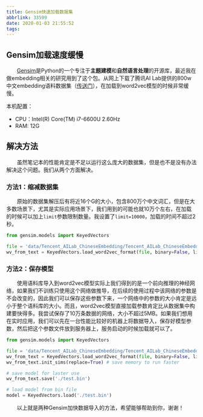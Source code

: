 ```yaml
---
title: Gensim快速加载数据集
abbrlink: 33599
date: 2020-01-03 21:55:52
tags:
---
```


## Gensim加载速度缓慢

&emsp;&emsp;[Gensim](https://radimrehurek.com/gensim/)是Python的一个专注于**主题建模**和**自然语言处理**的开源库，最近我在做embedding相关的研究用到了这个包。从网上下载了腾讯AI Lab提供的800w中文embedding语料数据集（[传送门](https://ai.tencent.com/ailab/nlp/embedding.html)），在加载到word2vec模型的时候非常缓慢。

<!-- more -->

本机配置：

+ CPU：Intel(R) Core(TM) i7-6600U 2.60Hz
+ RAM: 12G

## 解决方法

&emsp;&emsp;虽然笔记本的性能肯定是不足以运行这么庞大的数据集，但是也不是没有办法解决这个问题。我们从两个方面解决。

### 方法1：缩减数据集

&emsp;&emsp;原始的数据集解压后有将近16个G的大小，包含800万个中文词汇，但是在大多数场景下，尤其是实际应用场景下，我们用到的可能也就10万个左右，在加载的时候可以加上`limit`参数限制数量。我设置了`limit=10000`，加载的时间不超过2秒。

```python
from gensim.models import KeyedVectors

file = 'data/Tencent_AILab_ChineseEmbedding/Tencent_AILab_ChineseEmbedding.txt'
wv_from_text = KeyedVectors.load_word2vec_format(file, binary=False, limit=100000)
```

### 方法2：保存模型

&emsp;&emsp;使用语料库导入到word2vec模型实际上我们得到的是一个前向推理的神经网络，如果我们不训练只使用这个网络做推导，在后续的使用过程中该网络的参数是不会改变的，因此我们可以保存这些参数下来，一个网络中的参数的大小肯定是远小于整个语料库的大小。而且，word2vec模型直接加载参数肯定比从数据集中构建要快得多。我尝试保存了10万条数据的网络，大小不超过5MB。如果我们想用在实时应用，我们可以先在一台性能比较好的机器上将数据导入，保存好模型参数，然后把这个参数文件放到服务器上，服务启动的时候加载就可以了。

```python
from gensim.models import KeyedVectors

file = 'data/Tencent_AILab_ChineseEmbedding/Tencent_AILab_ChineseEmbedding.txt'
wv_from_text = KeyedVectors.load_word2vec_format(file, binary=False, limit=100000)
wv_from_text.init_sims(replace=True) # save memory to run faster

# save model for laster use
wv_from_text.save('./test.bin')

# load model from bin file
model = KeyedVectors.load('./test.bin')
```



&emsp;&emsp;以上就是两种Gensim加快数据导入的方法，希望能够帮助到你，谢谢！